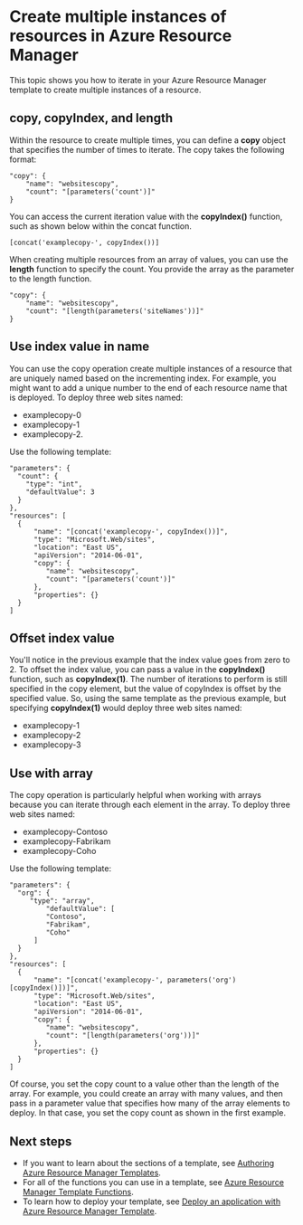 <properties
   pageTitle="Deploy Multiple Instances of Resources | Microsoft Azure"
   description="Use copy operation and arrays in an Azure Resource Manager template to iterate multiple times when deploying resources."
   services="azure-resource-manager"
   documentationCenter="na"
   authors="tfitzmac"
   manager="wpickett"
   editor=""/>

<tags
   ms.service="azure-resource-manager"
   ms.devlang="na"
   ms.topic="article"
   ms.tgt_pltfrm="na"
   ms.workload="na"
   ms.date="08/27/2015"
   ms.author="tomfitz"/>

# Create multiple instances of resources in Azure Resource Manager

This topic shows you how to iterate in your Azure Resource Manager template to create multiple instances of a resource.

## copy, copyIndex, and length

Within the resource to create multiple times, you can define a **copy** object that specifies the number of times to iterate. The copy takes the following format:

    "copy": { 
        "name": "websitescopy", 
        "count": "[parameters('count')]" 
    } 

You can access the current iteration value with the **copyIndex()** function, such as shown below within the concat function.

    [concat('examplecopy-', copyIndex())]

When creating multiple resources from an array of values, you can use the **length** function to specify the count. You provide the array as the parameter to the length function.

    "copy": {
        "name": "websitescopy",
        "count": "[length(parameters('siteNames'))]"
    }

## Use index value in name

You can use the copy operation create multiple instances of a resource that are uniquely named based on the incrementing index. For example, you might want to add a unique number to the end of each 
resource name that is deployed. To deploy three web sites named:

- examplecopy-0
- examplecopy-1
- examplecopy-2.

Use the following template:

    "parameters": { 
      "count": { 
        "type": "int", 
        "defaultValue": 3 
      } 
    }, 
    "resources": [ 
      { 
          "name": "[concat('examplecopy-', copyIndex())]", 
          "type": "Microsoft.Web/sites", 
          "location": "East US", 
          "apiVersion": "2014-06-01",
          "copy": { 
             "name": "websitescopy", 
             "count": "[parameters('count')]" 
          }, 
          "properties": {} 
      } 
    ]

## Offset index value

You'll notice in the previous example that the index value goes from zero to 2. To offset the index value, you can pass a value in the **copyIndex()** function, such as **copyIndex(1)**. The number of iterations to perform is still specified in the copy element, but the value of copyIndex is offset by the specified value. So, using the same template as the previous example, but specifying **copyIndex(1)** would deploy three web sites named:

- examplecopy-1
- examplecopy-2
- examplecopy-3

## Use with array
   
The copy operation is particularly helpful when working with arrays because you can iterate through each element in the array. To deploy three web sites named:

- examplecopy-Contoso
- examplecopy-Fabrikam
- examplecopy-Coho

Use the following template:

    "parameters": { 
      "org": { 
         "type": "array", 
             "defaultValue": [ 
             "Contoso", 
             "Fabrikam", 
             "Coho" 
          ] 
      }
    }, 
    "resources": [ 
      { 
          "name": "[concat('examplecopy-', parameters('org')[copyIndex()])]", 
          "type": "Microsoft.Web/sites", 
          "location": "East US", 
          "apiVersion": "2014-06-01",
          "copy": { 
             "name": "websitescopy", 
             "count": "[length(parameters('org'))]" 
          }, 
          "properties": {} 
      } 
    ]

Of course, you set the copy count to a value other than the length of the array. For example, you could create an array with many values, and then pass in a parameter value that specifies how many of the array elements to deploy. In that case, you set the copy count as shown in the first example. 

## Next steps
- If you want to learn about the sections of a template, see [Authoring Azure Resource Manager Templates](./resource-group-authoring-templates.md).
- For all of the functions you can use in a template, see [Azure Resource Manager Template Functions](./resource-group-template-functions.md).
- To learn how to deploy your template, see [Deploy an application with Azure Resource Manager Template](azure-portal/resource-group-template-deploy.md).

